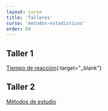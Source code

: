 ```yaml
---
layout: curso
title: 'Talleres'
curso: 'metodos-estadisticos'
order: 04
---
```


## Taller 1
[Tiempo de reacción](http://www.humanbenchmark.com/tests/reactiontime){:target="_blank"}

## Taller 2
[Métodos de estudio](/metodos-estadisticos/talleres/metodos.html)
